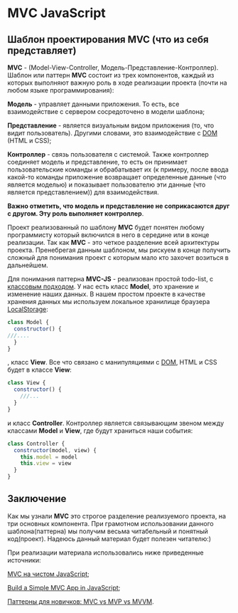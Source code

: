 # MVС JavaScript
## Шаблон проектирования MVC (что из себя представляет)
**MVC** - (Model-View-Controller, Модель-Представление-Контроллер). Шаблон или паттерн **MVC** состоит из трех компонентов, каждый из которых выполняют важную роль в ходе реализации проекта (почти на любом языке программирования):

**Модель** - управляет данными приложения. То есть, все взаимодействие с сервером сосредоточено в модели шаблона;

**Представление** - является визуальным видом приложения (то, что видит пользователь). Другими словами, это взаимодействие с [DOM](https://ru.wikipedia.org/wiki/Document_Object_Model) (HTML и CSS);

**Контроллер** - связь пользователя с системой. Также контроллер соединяет модель и представление, то есть он принимает пользовательские команды и обрабатывает их (к примеру, после ввода какой-то команды приложение возвращает определенные данные (что является моделью) и показывает пользователю эти данные (что является представлением)) для взаимодействия.

**Важно отметить, что модель и представление не соприкасаются друг с другом. Эту роль выполняет контроллер**.

Проект реализованный по шаблону **MVC** будет понятен любому программисту который включился в него в середине или в конце реализации. Так как **MVC** - это четкое разделение всей архитектуры проекта.
Пренебрегая данным шаблоном, мы рискуем в конце получить сложный для понимания проект с которым мало кто захочет возиться в дальнейшем.

Для понимания паттерна **MVC-JS** - реализован простой todo-list, с [классовым подходом](https://learn.javascript.ru/classes).
У нас есть класс **Model**, это хранение и изменение наших данных. В нашем простом проекте в качестве хранения данных мы используем локальное хранилище браузера [LocalStorage](https://developer.mozilla.org/ru/docs/Web/API/Window/localStorage):
```JavaScript
class Model {
  constructor() {
///....
  }
}
```
, класс **View**. Все что связано с манипуляциями с [DOM](https://ru.wikipedia.org/wiki/Document_Object_Model), HTML и CSS будет в классе **View**:

```JavaScript
class View {
  constructor() {
    ///...
  }
}
```

и класс **Controller**. Контроллер является связывающим звеном между классами **Model** и **View**, где будут храниться наши события:
```JavaScript
class Controller {
  constructor(model, view) {
    this.model = model
    this.view = view
  }
}
```

## Заключение
Как мы узнали **MVC** это строгое разделение реализуемого проекта, на три основных компонента. 
При грамотном использовании данного шаблона(паттерна) мы получим весьма читабельный и понятный код(проект).
Надеюсь данный материал будет полезен читателю:)

При реализации материала использовались ниже приведенные источники:

[MVC на чистом JavaScript](https://habr.com/ru/company/ruvds/blog/333856/);

[Build a Simple MVC App in JavaScript](https://www.taniarascia.com/javascript-mvc-todo-app/);

[Паттерны для новичков: MVC vs MVP vs MVVM](https://habr.com/ru/post/215605/).




